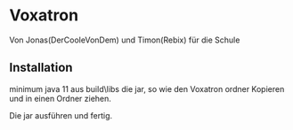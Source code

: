 # Voxatron
Von Jonas(DerCooleVonDem) und Timon(Rebix) für die Schule

## Installation
minimum java 11
aus
build\libs die jar, so wie den Voxatron ordner Kopieren
und in einen Ordner ziehen.

Die jar ausführen und fertig.